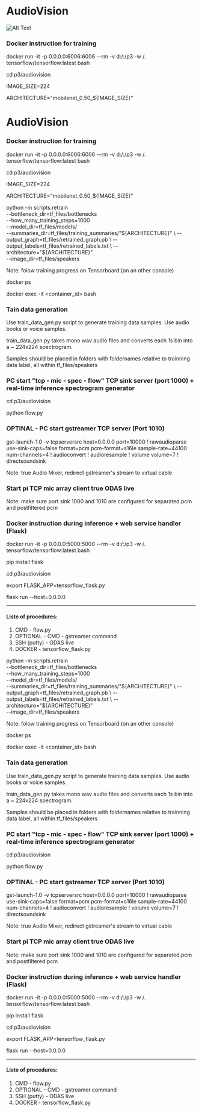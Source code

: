 # AudioVision

![Alt Text](audiovision.gif)

### Docker instruction for training

docker run -it -p 0.0.0.0:6006:6006 --rm -v d:/:/p3 -w /. tensorflow/tensorflow:latest bash

cd p3/audiovision

IMAGE_SIZE=224

ARCHITECTURE="mobilenet_0.50_${IMAGE_SIZE}"
# AudioVision

### Docker instruction for training

docker run -it -p 0.0.0.0:6006:6006 --rm -v d:/:/p3 -w /. tensorflow/tensorflow:latest bash

cd p3/audiovision

IMAGE_SIZE=224

ARCHITECTURE="mobilenet_0.50_${IMAGE_SIZE}"

python -m scripts.retrain \
  --bottleneck_dir=tf_files/bottlenecks \
  --how_many_training_steps=1000 \
  --model_dir=tf_files/models/ \
  --summaries_dir=tf_files/training_summaries/"${ARCHITECTURE}" \
  --output_graph=tf_files/retrained_graph.pb \
  --output_labels=tf_files/retrained_labels.txt \
  --architecture="${ARCHITECTURE}" \
  --image_dir=tf_files/speakers
  
Note: folow training progress on Tensorboard:(on an other console)

docker ps

docker exec -it <container_id> bash

### Tain data generation

Use train_data_gen.py script to generate training data samples. Use audio books or voice samples.

train_data_gen.py takes mono wav audio files and converts each 1s bin into a  ~ 224x224 spectrogram.

Samples should be placed in folders with foldernames relative to trainning data label, all within tf_files/speakers 


### PC start "tcp - mic - spec - flow" TCP sink server (port 1000) + real-time inference spectrogram generator

cd p3/audiovision

python flow.py


### OPTINAL - PC start gstreamer TCP server (Port 1010)

gst-launch-1.0 -v tcpserversrc host=0.0.0.0 port=10000 ! rawaudioparse use-sink-caps=false format=pcm pcm-format=s16le sample-rate=44100 num-channels=4 ! audioconvert ! audioresample ! volume volume=7 ! directsoundsink

Note: true Audio Mixer, redirect gstreamer's stream to virtual cable


### Start pi TCP mic array client true ODAS live
Note: make sure port sink 1000 and 1010 are configured for separated.pcm and postfiltered.pcm 


### Docker instruction during inference + web service handler (Flask)

docker run -it -p 0.0.0.0:5000:5000 --rm -v d:/:/p3 -w /. tensorflow/tensorflow:latest bash

pip install flask

cd p3/audiovision

export FLASK_APP=tensorflow_flask.py

flask run --host=0.0.0.0


----------------------------------------
#### Liste of procedures:
1. CMD - flow.py
2. OPTIONAL - CMD - gstreamer command
3. SSH (putty) - ODAS live
4. DOCKER - tensorflow_flask.py
  







python -m scripts.retrain \
  --bottleneck_dir=tf_files/bottlenecks \
  --how_many_training_steps=1000 \
  --model_dir=tf_files/models/ \
  --summaries_dir=tf_files/training_summaries/"${ARCHITECTURE}" \
  --output_graph=tf_files/retrained_graph.pb \
  --output_labels=tf_files/retrained_labels.txt \
  --architecture="${ARCHITECTURE}" \
  --image_dir=tf_files/speakers
  
Note: folow training progress on Tensorboard:(on an other console)

docker ps

docker exec -it <container_id> bash

### Tain data generation

Use train_data_gen.py script to generate training data samples. Use audio books or voice samples.

train_data_gen.py takes mono wav audio files and converts each 1s bin into a  ~ 224x224 spectrogram.

Samples should be placed in folders with foldernames relative to trainning data label, all within tf_files/speakers 


### PC start "tcp - mic - spec - flow" TCP sink server (port 1000) + real-time inference spectrogram generator

cd p3/audiovision

python flow.py


### OPTINAL - PC start gstreamer TCP server (Port 1010)

gst-launch-1.0 -v tcpserversrc host=0.0.0.0 port=10000 ! rawaudioparse use-sink-caps=false format=pcm pcm-format=s16le sample-rate=44100 num-channels=4 ! audioconvert ! audioresample ! volume volume=7 ! directsoundsink

Note: true Audio Mixer, redirect gstreamer's stream to virtual cable


### Start pi TCP mic array client true ODAS live
Note: make sure port sink 1000 and 1010 are configured for separated.pcm and postfiltered.pcm 


### Docker instruction during inference + web service handler (Flask)

docker run -it -p 0.0.0.0:5000:5000 --rm -v d:/:/p3 -w /. tensorflow/tensorflow:latest bash

pip install flask

cd p3/audiovision

export FLASK_APP=tensorflow_flask.py

flask run --host=0.0.0.0


----------------------------------------
#### Liste of procedures:
1. CMD - flow.py
2. OPTIONAL - CMD - gstreamer command
3. SSH (putty) - ODAS live
4. DOCKER - tensorflow_flask.py
  






